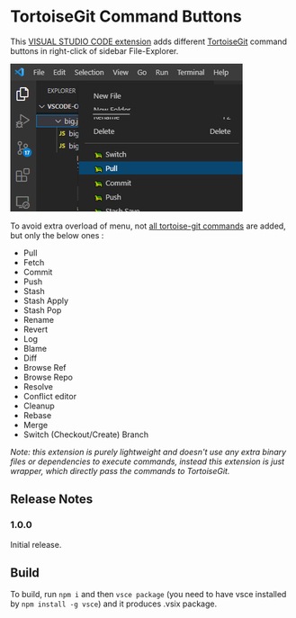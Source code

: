 # TortoiseGit Command Buttons

This [VISUAL STUDIO CODE extension](https://marketplace.visualstudio.com/items?itemName=Puvox.tortoisegit-buttons-in-vscode) adds different [TortoiseGit](https://tortoisegit.org/) command buttons in right-click of sidebar File-Explorer.

![Screenshot](https://raw.githubusercontent.com/Puvox/tortoisegit-buttons-in-vscode/main/screenshot.png)

To avoid extra overload of menu, not [all tortoise-git commands](https://tortoisegit.org/docs/tortoisegit/tgit-automation.html) are added, but only the below ones :

- Pull
- Fetch
- Commit
- Push
- Stash
- Stash Apply
- Stash Pop
- Rename
- Revert
- Log
- Blame
- Diff
- Browse Ref
- Browse Repo
- Resolve
- Conflict editor
- Cleanup
- Rebase
- Merge
- Switch (Checkout/Create) Branch

*Note: this extension is purely lightweight and doesn't use any extra binary files or dependencies to execute commands, instead this extension is just wrapper, which directly pass the commands to TortoiseGit.*
## Release Notes

### 1.0.0

Initial release.

## Build

To build, run `npm i` and then `vsce package` (you need to have vsce installed by `npm install -g vsce`) and it produces .vsix package.
